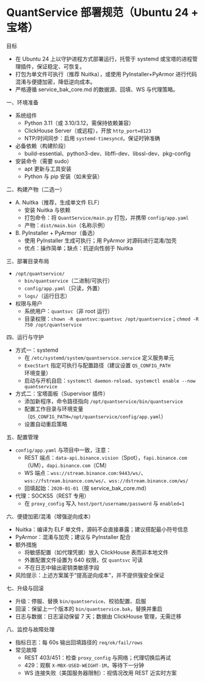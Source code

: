 # QuantService 部署规范（Ubuntu 24 + 宝塔）

目标
- 在 Ubuntu 24 上以守护进程方式部署运行，托管于 systemd 或宝塔的进程管理插件，保证稳定、可恢复。
- 打包为单文件可执行（推荐 Nuitka），或使用 PyInstaller+PyArmor 进行代码混淆与便捷加密，降低逆向成本。
- 严格遵循 service_bak_core.md 的数据源、回填、WS 与代理策略。

一、环境准备
- 系统组件
  - Python 3.11（或 3.10/3.12，需保持依赖兼容）
  - ClickHouse Server（或远程），开放 `http_port=8123`
  - NTP/时间同步：启用 `systemd-timesyncd`，保证时钟准确
- 必备依赖（构建阶段）
  - build-essential、python3-dev、libffi-dev、libssl-dev、pkg-config
- 安装命令（需要 sudo）
  - apt 更新与工具安装
  - Python 与 pip 安装（如未安装）

二、构建产物（二选一）
- A. Nuitka（推荐，生成单文件 ELF）
  - 安装 Nuitka 与依赖
  - 打包命令：将 `QuantService/main.py` 打包，并携带 `config/app.yaml`
  - 产物：`dist/main.bin`（名称示例）
- B. PyInstaller + PyArmor（备选）
  - 使用 PyInstaller 生成可执行；用 PyArmor 对源码进行混淆/加壳
  - 优点：操作简单；缺点：抗逆向性弱于 Nuitka

三、部署目录布局
- `/opt/quantservice/`
  - `bin/quantservice`（二进制/可执行）
  - `config/app.yaml`（只读，外置）
  - `logs/`（运行日志）
- 权限与用户
  - 系统用户：`quantsvc`（非 root 运行）
  - 目录权限：`chown -R quantsvc:quantsvc /opt/quantservice`；`chmod -R 750 /opt/quantservice`

四、运行与守护
- 方式一：systemd
  - 在 `/etc/systemd/system/quantservice.service` 定义服务单元
  - `ExecStart` 指定可执行与配置路径（建议设置 `QS_CONFIG_PATH` 环境变量）
  - 启动与开机自启：`systemctl daemon-reload`、`systemctl enable --now quantservice`
- 方式二：宝塔面板（Supervisor 插件）
  - 添加新程序，命令路径指向 `/opt/quantservice/bin/quantservice`
  - 配置工作目录与环境变量（`QS_CONFIG_PATH=/opt/quantservice/config/app.yaml`）
  - 设置自动重启策略

五、配置管理
- `config/app.yaml` 与项目中一致，注意：
  - REST 端点：`data-api.binance.vision`（Spot），`fapi.binance.com`（UM），`dapi.binance.com`（CM）
  - WS 端点：`wss://stream.binance.com:9443/ws/`、`wss://fstream.binance.com/ws/`、`wss://dstream.binance.com/ws/`
  - 回填起始：`2020-01-01`（按 service_bak_core.md）
- 代理：SOCKS5（REST 专用）
  - 在 `proxy_config` 写入 `host/port/username/password` 与 `enabled=1`

六、便捷加密/混淆（增强逆向成本）
- Nuitka：编译为 ELF 单文件，源码不会直接暴露；建议搭配最小符号信息
- PyArmor：混淆与加壳；建议与 PyInstaller 配合
- 额外措施
  - 将敏感配置（如代理凭据）放入 ClickHouse 表而非本地文件
  - 外置配置文件设置为 640 权限，仅 `quantsvc` 可读
  - 不在日志中输出密钥类敏感字段
- 风险提示：上述方案属于“提高逆向成本”，并不提供强安全保证

七、升级与回滚
- 升级：停服、替换 `bin/quantservice`、校验配置、启服
- 回滚：保留上一个版本的 `bin/quantservice.bak`，替换并重启
- 日志与数据：日志滚动保留 7 天；数据由 ClickHouse 管理，无需迁移

八、监控与故障处理
- 指标日志：每 60s 输出回填路径的 `req/ok/fail/rows`
- 常见故障
  - REST 403/451：检查 `proxy_config` 与网络；代理切换后再试
  - 429：观察 `X-MBX-USED-WEIGHT-1M`，等待下一分钟
  - WS 连接失败（美国服务器限制）：视情况改用 REST 近实时方案